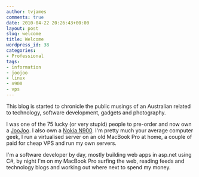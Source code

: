 ```yaml
---
author: tvjames
comments: true
date: 2010-04-22 20:26:43+00:00
layout: post
slug: welcome
title: Welcome
wordpress_id: 38
categories:
- Professional
tags:
- information
- joojoo
- linux
- n900
- vps
---
```


This blog is started to chronicle the public musings of an Australian related to technology, software development, gadgets and photography.

I was one of the 75 lucky (or very stupid) people to pre-order and now own a [JooJoo](http://thejoojoo.com/). I also own a [Nokia N900](http://maemo.nokia.com/n900/). I'm pretty much your average computer geek, I run a virtualised server on an old MacBook Pro at home, a couple of paid for cheap VPS and run my own servers.

I'm a software developer by day, mostly building web apps in asp.net using C#, by night I'm on my MacBook Pro surfing the web, reading feeds and technology blogs and working out where next to spend my money.
